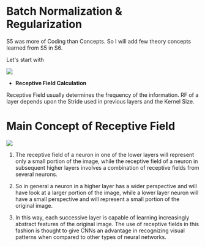 # Batch Normalization & Regularization

S5 was more of Coding than Concepts. So I will add few theory concepts learned from S5 in S6.


Let's start with


![](https://blog.aryatra.com/wp-content/uploads/2017/02/Problem-Solving-Albert-Einstein-Quotes.jpg)

* **Receptive Field Calculation**


Receptive Field usually determines the frequency of the information. RF of a layer depends upon the Stride used in previous layers and the Kernel Size. 


# Main Concept of Receptive Field

![](https://miro.medium.com/max/2188/1*YpXrr8bN5XyqOlztKPHvDw@2x.png)


1. The receptive field of a neuron in one of the lower layers will represent only a small portion of the image, while the receptive field of a neuron in subsequent higher layers involves a combination of receptive fields from several neurons. 

2. So in general a neuron in a higher layer has a wider perspective and will have look at a larger portion of the image, while a lower layer neuron will have a small perspective and will represent a small portion of the original image. 

3. In this way, each successive layer is capable of learning increasingly abstract features of the original image. The use of receptive fields in this fashion is thought to give CNNs an advantage in recognizing visual patterns when compared to other types of neural networks.
